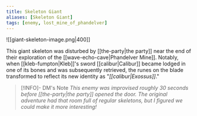 ```yaml
---
title: Skeleton Giant
aliases: [Skeleton Giant]
tags: [enemy, lost_mine_of_phandelver]
---
```

![[giant-skeleton-image.png|400]]

This giant skeleton was disturbed by [[the-party|the party]] near the end of their exploration of the [[wave-echo-cave|Phandelver Mine]]. Notably, when [[kleb-fumpton|Kleb]]'s sword [[calibur|Calibur]] became lodged in one of its bones and was subsequently retrieved, the runes on the blade transformed to reflect its new identity as "*[[calibur|Exossus]]*."

> [!INFO]- DM's Note
*This enemy was improvised roughly 30 seconds before [[the-party|the party]] opened the door. The original adventure had that room full of regular skeletons, but I figured we could make it more interesting!*